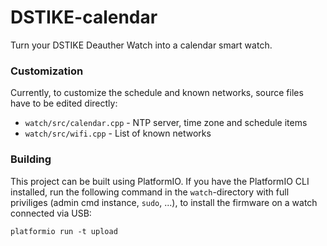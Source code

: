 # DSTIKE-calendar 

Turn your DSTIKE Deauther Watch into a calendar smart watch. 

### Customization

Currently, to customize the schedule and known networks, source files have to be edited directly:
- `watch/src/calendar.cpp` - NTP server, time zone and schedule items
- `watch/src/wifi.cpp` - List of known networks

### Building

This project can be built using PlatformIO.
If you have the PlatformIO CLI installed, run the following command in the `watch`-directory with full priviliges (admin cmd instance, `sudo`, ...), to install the firmware on a watch connected via USB:
```
platformio run -t upload
```